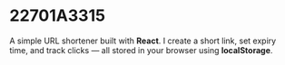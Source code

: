 # 22701A3315
A simple URL shortener built with **React**.   I create a short link, set expiry time, and track clicks — all stored in your browser using **localStorage**. 
